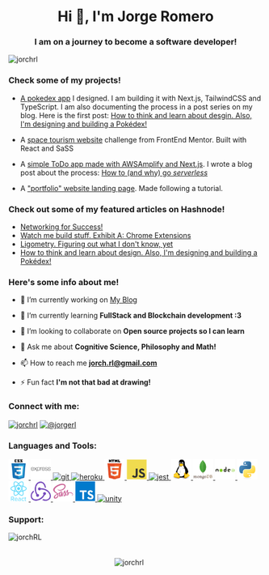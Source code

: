 <h1 align="center">Hi 👋, I'm Jorge Romero</h1>
<h3 align="center">I am on a journey to become a software developer!</h3>

<p align="left"> <img src="https://komarev.com/ghpvc/?username=jorchrl&label=Profile%20views&color=0e75b6&style=flat" alt="jorchrl" /> </p>

<h3>Check some of my projects!</h3>

- [A pokedex app](https://github.com/JorchRL/pokedex-next) I designed. I am building it with Next.js, TailwindCSS and TypeScript. I am also documenting the process in a post series on my blog. Here is the first post: [How to think and learn about desgin. Also, I'm designing and building a Pokédex!](https://jorgerl.hashnode.dev/how-to-think-and-learn-about-design-also-im-designing-and-building-a-pokedex)

- A [space tourism website](https://github.com/JorchRL/spaceTourism-website) challenge from FrontEnd Mentor. Built with React and SaSS

- A [simple ToDo app made with AWSAmplify and Next.js](https://github.com/JorchRL/amplify-todo-tutorial). I wrote a blog post about the process: [How to (and why) go *serverless*](https://jorgerl.hashnode.dev/how-to-and-why-go-serverless)

- A ["portfolio" website landing page](https://github.com/JorchRL/katitos). Made following a tutorial. 

<h3>Check out some of my featured articles on Hashnode!</h3>

- [Networking for Success!]()
- [Watch me build stuff. Exhibit A: Chrome Extensions](https://jorgerl.hashnode.dev/02-watch-me-build-stuff-exhibit-a-chrome-extensions)
- [Ligometry. Figuring out what I don't know, yet](https://jorgerl.hashnode.dev/01-lygometry-figuring-out-what-i-dont-know-yet)
- [How to think and learn about design. Also, I'm designing and building a Pokédex!](https://jorgerl.hashnode.dev/how-to-think-and-learn-about-design-also-im-designing-and-building-a-pokedex)

<h3>Here's some info about me!</h3>

- 🔭 I’m currently working on [My Blog](https://jorgerl.hashnode.dev)

- 🌱 I’m currently learning **FullStack and Blockchain development :3**

- 👯 I’m looking to collaborate on **Open source projects so I can learn**

- 💬 Ask me about **Cognitive Science, Philosophy and Math!**

- 📫 How to reach me **jorch.rl@gmail.com**

- ⚡ Fun fact **I'm not that bad at drawing!**

<h3 align="left">Connect with me:</h3>
<p align="left">
<a href="https://linkedin.com/in/jorchrl" target="blank"><img align="center" src="https://raw.githubusercontent.com/rahuldkjain/github-profile-readme-generator/master/src/images/icons/Social/linked-in-alt.svg" alt="jorchrl" height="30" width="40" /></a>
<a href="https://hashnode.com/@jorgerl" target="blank"><img align="center" src="https://raw.githubusercontent.com/rahuldkjain/github-profile-readme-generator/master/src/images/icons/Social/hashnode.svg" alt="@jorgerl" height="30" width="40" /></a>
</p>

<h3 align="left">Languages and Tools:</h3>
<p align="left"> <a href="https://www.w3schools.com/css/" target="_blank" rel="noreferrer"> <img src="https://raw.githubusercontent.com/devicons/devicon/master/icons/css3/css3-original-wordmark.svg" alt="css3" width="40" height="40"/> </a> <a href="https://expressjs.com" target="_blank" rel="noreferrer"> <img src="https://raw.githubusercontent.com/devicons/devicon/master/icons/express/express-original-wordmark.svg" alt="express" width="40" height="40"/> </a> <a href="https://git-scm.com/" target="_blank" rel="noreferrer"> <img src="https://www.vectorlogo.zone/logos/git-scm/git-scm-icon.svg" alt="git" width="40" height="40"/> </a> <a href="https://heroku.com" target="_blank" rel="noreferrer"> <img src="https://www.vectorlogo.zone/logos/heroku/heroku-icon.svg" alt="heroku" width="40" height="40"/> </a> <a href="https://www.w3.org/html/" target="_blank" rel="noreferrer"> <img src="https://raw.githubusercontent.com/devicons/devicon/master/icons/html5/html5-original-wordmark.svg" alt="html5" width="40" height="40"/> </a> <a href="https://developer.mozilla.org/en-US/docs/Web/JavaScript" target="_blank" rel="noreferrer"> <img src="https://raw.githubusercontent.com/devicons/devicon/master/icons/javascript/javascript-original.svg" alt="javascript" width="40" height="40"/> </a> <a href="https://jestjs.io" target="_blank" rel="noreferrer"> <img src="https://www.vectorlogo.zone/logos/jestjsio/jestjsio-icon.svg" alt="jest" width="40" height="40"/> </a> <a href="https://www.linux.org/" target="_blank" rel="noreferrer"> <img src="https://raw.githubusercontent.com/devicons/devicon/master/icons/linux/linux-original.svg" alt="linux" width="40" height="40"/> </a> <a href="https://www.mongodb.com/" target="_blank" rel="noreferrer"> <img src="https://raw.githubusercontent.com/devicons/devicon/master/icons/mongodb/mongodb-original-wordmark.svg" alt="mongodb" width="40" height="40"/> </a> <a href="https://nodejs.org" target="_blank" rel="noreferrer"> <img src="https://raw.githubusercontent.com/devicons/devicon/master/icons/nodejs/nodejs-original-wordmark.svg" alt="nodejs" width="40" height="40"/> </a> <a href="https://www.python.org" target="_blank" rel="noreferrer"> <img src="https://raw.githubusercontent.com/devicons/devicon/master/icons/python/python-original.svg" alt="python" width="40" height="40"/> </a> <a href="https://reactjs.org/" target="_blank" rel="noreferrer"> <img src="https://raw.githubusercontent.com/devicons/devicon/master/icons/react/react-original-wordmark.svg" alt="react" width="40" height="40"/> </a> <a href="https://redux.js.org" target="_blank" rel="noreferrer"> <img src="https://raw.githubusercontent.com/devicons/devicon/master/icons/redux/redux-original.svg" alt="redux" width="40" height="40"/> </a> <a href="https://sass-lang.com" target="_blank" rel="noreferrer"> <img src="https://raw.githubusercontent.com/devicons/devicon/master/icons/sass/sass-original.svg" alt="sass" width="40" height="40"/> </a> <a href="https://www.typescriptlang.org/" target="_blank" rel="noreferrer"> <img src="https://raw.githubusercontent.com/devicons/devicon/master/icons/typescript/typescript-original.svg" alt="typescript" width="40" height="40"/> </a> <a href="https://unity.com/" target="_blank" rel="noreferrer"> <img src="https://www.vectorlogo.zone/logos/unity3d/unity3d-icon.svg" alt="unity" width="40" height="40"/> </a> </p>

<h3 align="left">Support:</h3>
<p><a href="https://www.buymeacoffee.com/jorchRL"> <img align="left" src="https://cdn.buymeacoffee.com/buttons/v2/default-yellow.png" height="50" width="210" alt="jorchRL" /></a></p><br><br>

<p><img align="center" src="https://github-readme-stats.vercel.app/api/top-langs?username=jorchrl&show_icons=true&locale=en&layout=compact" alt="jorchrl" /></p>
